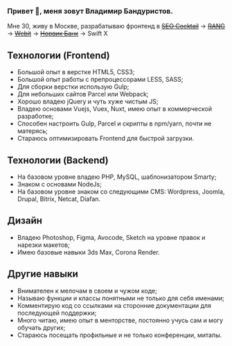 ### Привет 👋, меня зовут Владимир Бандуристов.

Мне 30, живу в Москве, разрабатываю фронтенд в
~~[SEO Cocktail](https://seococktail.ru/)~~ → ~~[RANG](https://rang56.ru/)~~ → ~~[Webit](https://www.webit.ru/)~~ → ~~[Норвик Банк](https://norvikbank.ru/)~~ → Swift X

## Технологии (Frontend)

* Большой опыт в верстке HTML5, CSS3;
* Большой опыт работы с препроцессорами LESS, SASS;
* Для сборки верстки использую Gulp;
* Для небольших сайтов Parcel или Webpack;
* Хорошо владею jQuery и чуть хуже чистым JS;
* Владею основами Vuejs, Vuex, Nuxt, имею опыт в коммерческой разработке;
* Способен настроить Gulp, Parcel и скрипты в npm/yarn, почти не матерясь;
* Стараюсь оптимизировать Frontend для быстрой загрузки.

## Технологии (Backend)

* На базовом уровне владею PHP, MySQL, шаблонизатором Smarty;
* Знаком с основами NodeJs;
* На базовом уровне знаком со следующими CMS: Wordpress, Joomla, Drupal, Bitrix, Netcat, Diafan.

## Дизайн

* Владею Photoshop, Figma, Avocode, Sketch на уровне правок и нарезки макетов;
* Имею базовые навыки 3ds Max, Corona Render.

## Другие навыки

* Внимателен к мелочам в своем и чужом коде;
* Называю функции и классы понятными не только для себя именами;
* Комментирую код со ссылками на сторонние документации для последующей поддержки;
* Много читаю, имею опыт в менторстве, постоянно учусь сам и могу обучать других;
* Стараюсь посещать профильные и не только конференции, митапы.
